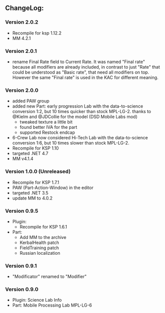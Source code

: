 ## ChangeLog:

### Version 2.0.2
 * Recompile for ksp 1.12.2
 * MM 4.2.1

### Version 2.0.1
 * rename Final Rate field to Current Rate.
   It was named "Final rate" because all modifiers are already included,
   in contrast to just "Rate" that could be understood as "Basic rate", that need all modifiers on top.
   However the same "Final rate" is used in the KAC for different meaning.

### Version 2.0.0
 * added PAW group
 * added new Part: early progression Lab with the data-to-science conversion 1:2, but 10 times quicker than stock MPL-LG-2.
   thanks to @Kielm and @JDCollie for the model (DSD Mobile Labs mod)
   * tweaked texture a little bit
   * found better IVA for the part
   * supported Restock endcap
 * 6-Crew Lab now considered Hi-Tech Lab with the data-to-science conversion 1:6, but 10 times slower than stock MPL-LG-2.
 * Recompile for KSP 1.10
 * targeted .NET 4.7 
 * MM v4.1.4

### Version 1.0.0 (Unreleased)
 * Recompile for KSP 1.7.1
 * PAW (Part-Action-Window) in the editor 
 * targeted .NET 3.5 
 * update MM to 4.0.2

### Version 0.9.5
 * Plugin: 
   * Recompile for KSP 1.6.1
 * Part: 
   * Add MM to the archive
   * KerbalHealth patch
   * FieldTraining patch
   * Russian localization

### Version 0.9.1
 * "Modificator" renamed to "Modifier" 

### Version 0.9.0
 * Plugin: Science Lab Info
 * Part:   Mobile Processing Lab MPL-LG-6
